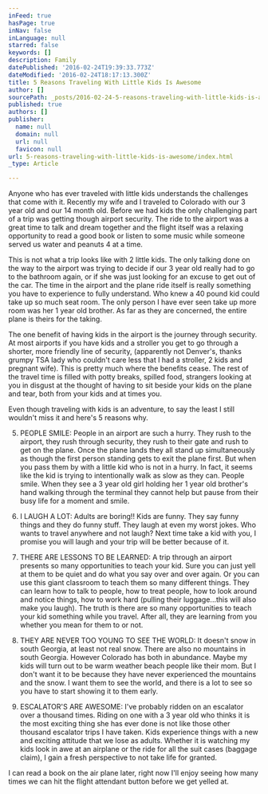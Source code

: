 ```yaml
---
inFeed: true
hasPage: true
inNav: false
inLanguage: null
starred: false
keywords: []
description: Family
datePublished: '2016-02-24T19:39:33.773Z'
dateModified: '2016-02-24T18:17:13.300Z'
title: 5 Reasons Traveling With Little Kids Is Awesome
author: []
sourcePath: _posts/2016-02-24-5-reasons-traveling-with-little-kids-is-awesome.md
published: true
authors: []
publisher:
  name: null
  domain: null
  url: null
  favicon: null
url: 5-reasons-traveling-with-little-kids-is-awesome/index.html
_type: Article

---
```

Anyone who has ever traveled with little kids understands the challenges that come with it.  Recently my wife and I traveled to Colorado with our 3 year old and our 14 month old. Before we had kids the only challenging part of a trip was getting though airport security. The ride to the airport was a great time to talk and dream together and the flight itself was a relaxing opportunity to read a good book or listen to some music while someone served us water and peanuts 4 at a time.

This is not what a trip looks like with 2 little kids.  The only talking done on the way to the airport was trying to decide if our 3 year old really had to go to the bathroom again, or if she was just looking for an excuse to get out of the car.  The time in the airport and the plane ride itself is really something you have to experience to fully understand.  Who knew a 40 pound kid could take up so much seat room.  The only person I have ever seen take up more room was her 1 year old brother.  As far as they are concerned, the entire plane is theirs for the taking.  

The one benefit of having kids in the airport is the journey through security.  At most airports if you have kids and a stroller you get to go through a shorter, more friendly line of security, (apparently not Denver's, thanks grumpy TSA lady who couldn't care less that I had a stroller, 2 kids and pregnant wife).  This is pretty much where the benefits cease.  The rest of the travel time is filled with potty breaks, spilled food, strangers looking at you in disgust at the thought of having to sit beside your kids on the plane and tear, both from your kids and at times you.

Even though traveling with kids is an adventure, to say the least I still wouldn't miss it and here's 5 reasons why.

5)  PEOPLE SMILE:  People in an airport are such a hurry.  They rush to the airport, they rush through security, they rush to their gate and rush to get on the plane.  Once the plane lands they all stand up simultaneously as though the first person standing gets to exit the plane first.  But when you pass them by with a little kid who is not in a hurry.  In fact, it seems like the kid is trying to intentionally walk as slow as they can.  People smile.  When they see a 3 year old girl holding her 1 year old brother's hand walking through the terminal they cannot help but pause from their busy life for a moment and smile.

4)  I LAUGH A LOT:  Adults are boring!!  Kids are funny.  They say funny things and they do funny stuff.  They laugh at even my worst jokes.  Who wants to travel anywhere and not laugh?  Next time take a kid with you, I promise you will laugh and your trip will be better because of it.

3)  THERE ARE LESSONS TO BE LEARNED:  A trip through an airport presents so many opportunities to teach your kid.  Sure you can just yell at them to be quiet and do what you say over and over again.  Or you can use this giant classroom to teach them so many different things.  They can learn how to talk to people, how to treat people, how to look around and notice things, how to work hard (pulling their luggage...this will also make you laugh).  The truth is there are so many opportunities to teach your kid something while you travel.  After all, they are learning from you whether you mean for them to or not.

2)  THEY ARE NEVER TOO YOUNG TO SEE THE WORLD:  It doesn't snow in south Georgia, at least not real snow.  There are also no mountains in south Georgia.  However Colorado has both in abundance.  Maybe my kids will turn out to be warm weather beach people like their mom.  But I don't want it to be because they have never experienced the mountains and the snow.  I want them to see the world, and there is a lot to see so you have to start showing it to them early.

1)  ESCALATOR'S ARE AWESOME:  I've probably ridden on an escalator over a thousand times.  Riding on one with a 3 year old who thinks it is the most exciting thing she has ever done is not like those other thousand escalator trips I have taken.  Kids experience things with a new and exciting attitude that we lose as adults.  Whether it is watching my kids look in awe at an airplane or the ride for all the suit cases (baggage claim), I gain a fresh perspective to not take life for granted.

I can read a book on the air plane later, right now I'll enjoy seeing how many times we can hit the flight attendant button before we get yelled at.